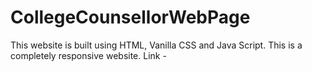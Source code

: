 # CollegeCounsellorWebPage
This website is built using HTML, Vanilla CSS and Java Script.
This is a completely responsive website.
Link - 
